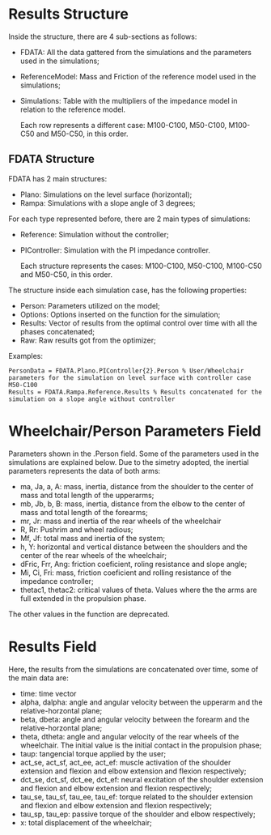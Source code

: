 # Results Structure

Inside the structure, there are 4 sub-sections as follows:

  - FDATA: All the data gattered from the simulations and the parameters used in the simulations;
  - ReferenceModel: Mass and Friction of the reference model used in the simulations;
  - Simulations: Table with the multipliers of the impedance model in relation to the reference model.
      
      Each row represents a different case: M100-C100, M50-C100, M100-C50 and M50-C50, in this order.

      
## FDATA Structure

FDATA has 2 main structures:

  - Plano: Simulations on the level surface (horizontal);
  - Rampa: Simulations with a slope angle of 3 degrees;

For each type represented before, there are 2 main types of simulations:

  - Reference: Simulation without the controller;
  - PIController: Simulation with the PI impedance controller. 
   
      Each structure represents the cases: M100-C100, M50-C100, M100-C50 and M50-C50, in this order.

The structure inside each simulation case, has the following properties:

   - Person: Parameters utilized on the model;
   - Options: Options inserted on the function for the simulation;
   - Results: Vector of results from the optimal control over time with all the phases concatenated;
   - Raw: Raw results got from the optimizer;

Examples:

    PersonData = FDATA.Plano.PIController{2}.Person % User/Wheelchair parameters for the simulation on level surface with controller case M50-C100
    Results = FDATA.Rampa.Reference.Results % Results concatenated for the simulation on a slope angle without controller
    
# Wheelchair/Person Parameters Field

Parameters shown in the .Person field. Some of the parameters used in the simulations are explained below. Due to the simetry adopted, the inertial parameters represents the data of both arms:

  - ma, Ja, a, A: mass, inertia, distance from the shoulder to the center of mass and total length of the upperarms;
  - mb, Jb, b, B: mass, inertia, distance from the elbow to the center of mass and total length of the forearms;
  - mr, Jr: mass and inertia of the rear wheels of the wheelchair
  - R, Rr: Pushrim and wheel radious;
  - Mf, Jf: total mass and inertia of the system;
  - h, Y: horizontal and vertical distance between the shoulders and the center of the rear wheels of the wheelchair;
  - dFric, Frr, Ang: friction coeficient, roling resistance and slope angle;
  - Mi, Ci, Fri: mass, friction coeficient and rolling resistance of the impedance controller;
  - thetac1, thetac2: critical values of theta. Values where the the arms are full extended in the propulsion phase.

The other values in the function are deprecated.

# Results Field

Here, the results from the simulations are concatenated over time, some of the main data are:

  - time: time vector
  - alpha, dalpha: angle and angular velocity between the upperarm and the relative-horzontal plane;
  - beta, dbeta: angle and angular velocity between the forearm and the relative-horzontal plane;
  - theta, dtheta: angle and angular velocity of the rear wheels of the wheelchair. The initial value is the initial contact in the propulsion phase;
  - taup: tangencial torque applied by the user;
  - act_se, act_sf, act_ee, act_ef: muscle activation of the shoulder extension and flexion and elbow extension and flexion respectively;
  - dct_se, dct_sf, dct_ee, dct_ef: neural excitation of the shoulder extension and flexion and elbow extension and flexion respectively;
  - tau_se, tau_sf, tau_ee, tau_ef: torque related to the shoulder extension and flexion and elbow extension and flexion respectively;
  - tau_sp, tau_ep: passive torque of the shoulder and elbow respectively;
  - x: total displacement of the wheelchair;
